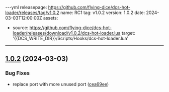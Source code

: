 ---yml
releasepage: https://github.com/flying-dice/dcs-hot-loader/releases/tag/v1.0.2
name: RC1
tag: v1.0.2
version: 1.0.2
date: 2024-03-03T12:00:00Z
assets:
  - source: https://github.com/flying-dice/dcs-hot-loader/releases/download/v1.0.2/dcs-hot-loader.lua
    target: '{{DCS_WRITE_DIR}}/Scripts/Hooks/dcs-hot-loader.lua'
---
## [1.0.2](https://github.com/flying-dice/dcs-hot-loader/compare/v1.0.1...v1.0.2) (2024-03-03)


### Bug Fixes

* replace port with more unused port ([cea69ee](https://github.com/flying-dice/dcs-hot-loader/commit/cea69ee3ad045d54da5fd6cfb4b6abce72a451fb))
